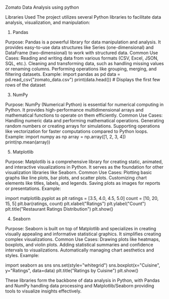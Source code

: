 Zomato Data Analysis using python 

Libraries Used
The project utilizes several Python libraries to facilitate data analysis, visualization, and manipulation:

1. Pandas
   
Purpose: Pandas is a powerful library for data manipulation and analysis. It provides easy-to-use data structures like Series (one-dimensional) and DataFrame (two-dimensional) to work with structured data.
Common Use Cases:
Reading and writing data from various formats (CSV, Excel, JSON, SQL, etc.).
Cleaning and transforming data, such as handling missing values or renaming columns.
Performing operations like grouping, merging, and filtering datasets.
Example:
import pandas as pd
data = pd.read_csv("zomato_data.csv")
print(data.head())  # Displays the first few rows of the dataset

3. NumPy
   
Purpose: NumPy (Numerical Python) is essential for numerical computing in Python. It provides high-performance multidimensional arrays and mathematical functions to operate on them efficiently.
Common Use Cases:
Handling numeric data and performing mathematical operations.
Generating random numbers or creating arrays for simulations.
Supporting operations like vectorization for faster computations compared to Python loops.
Example:
import numpy as np
array = np.array([1, 2, 3, 4])
print(np.mean(array))

5. Matplotlib
   
Purpose: Matplotlib is a comprehensive library for creating static, animated, and interactive visualizations in Python. It serves as the foundation for other visualization libraries like Seaborn.
Common Use Cases:
Plotting basic graphs like line plots, bar plots, and scatter plots.
Customizing chart elements like titles, labels, and legends.
Saving plots as images for reports or presentations.
Example:


import matplotlib.pyplot as plt
ratings = [3.5, 4.0, 4.5, 5.0]
count = [10, 20, 15, 5]
plt.bar(ratings, count)
plt.xlabel("Ratings")
plt.ylabel("Count")
plt.title("Restaurant Ratings Distribution")
plt.show()

4. Seaborn
   
Purpose: Seaborn is built on top of Matplotlib and specializes in creating visually appealing and informative statistical graphics. It simplifies creating complex visualizations.
Common Use Cases:
Drawing plots like heatmaps, boxplots, and violin plots.
Adding statistical summaries and confidence intervals to visualizations.
Automatically managing chart aesthetics and styles.
Example:

import seaborn as sns
sns.set(style="whitegrid")
sns.boxplot(x="Cuisine", y="Ratings", data=data)
plt.title("Ratings by Cuisine")
plt.show()


These libraries form the backbone of data analysis in Python, with Pandas and NumPy handling data processing and Matplotlib/Seaborn providing tools to visualize insights effectively.
